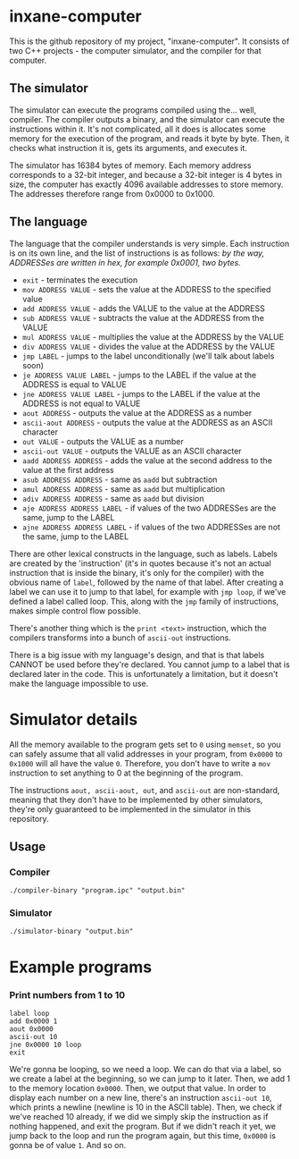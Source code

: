 
# inxane-computer
This is the github repository of my project, "inxane-computer".
It consists of two C++ projects - the computer simulator, and the compiler for that computer.
## The simulator
The simulator can execute the programs compiled using the... well, compiler.
The compiler outputs a binary, and the simulator can execute the instructions within it.
It's not complicated, all it does is allocates some memory for the execution of the program, and reads it byte by byte. Then, it checks what instruction it is, gets its arguments, and executes it.

The simulator has 16384 bytes of memory. Each memory address corresponds to a 32-bit integer, and because a 32-bit integer is 4 bytes in size, the computer has exactly 4096 available addresses to store memory. The addresses therefore range from 0x0000 to 0x1000.
## The language
The language that the compiler understands is very simple.
Each instruction is on its own line, and the list of instructions is as follows:
*by the way, ADDRESSes are written in hex, for example 0x0001, two bytes.*
- `exit` - terminates the execution
- `mov ADDRESS VALUE` - sets the value at the ADDRESS to the specified value
- `add ADDRESS VALUE` - adds the VALUE to the value at the ADDRESS
- `sub ADDRESS VALUE` - subtracts the value at the ADDRESS from the VALUE
- `mul ADDRESS VALUE` - multiplies the value at the ADDRESS by the VALUE
- `div ADDRESS VALUE` - divides the value at the ADDRESS by the VALUE
- `jmp LABEL` - jumps to the label unconditionally (we'll talk about labels soon)
- `je ADDRESS VALUE LABEL` - jumps to the LABEL if the value at the ADDRESS is equal to VALUE
- `jne ADDRESS VALUE LABEL` - jumps to the LABEL if the value at the ADDRESS is not equal to VALUE
- `aout ADDRESS` - outputs the value at the ADDRESS as a number
- `ascii-aout ADDRESS` - outputs the value at the ADDRESS as an ASCII character
- `out VALUE` - outputs the VALUE as a number
- `ascii-out VALUE` - outputs the VALUE as an ASCII character
- `aadd ADDRESS ADDRESS` - adds the value at the second address to the value at the first address
- `asub ADDRESS ADDRESS` - same as `aadd` but subtraction
- `amul ADDRESS ADDRESS` - same as `aadd` but multiplication
- `adiv ADDRESS ADDRESS` - same as `aadd` but division
- `aje ADDRESS ADDRESS LABEL` - if values of the two ADDRESSes are the same, jump to the LABEL
- `ajne ADDRESS ADDRESS LABEL` - if values of the two ADDRESSes are not the same, jump to the LABEL

There are other lexical constructs in the language, such as labels.
Labels are created by the 'instruction' (it's in quotes because it's not an actual instruction that is inside the binary, it's only for the compiler) with the obvious name of `label`, followed by the name of that label.
After creating a label we can use it to jump to that label, for example with `jmp loop`, if we've defined a label called loop. This, along with the `jmp` family of instructions, makes simple control flow possible.

There's another thing which is the `print <text>` instruction, which the compilers transforms into a bunch of `ascii-out` instructions.

There is a big issue with my language's design, and that is that labels CANNOT be used before they're declared. You cannot jump to a label that is declared later in the code. This is unfortunately a limitation, but it doesn't make the language impossible to use.
# Simulator details
All the memory available to the program gets set to `0` using `memset`, so you can safely assume that all valid addresses in your program, from `0x0000` to `0x1000` will all have the value `0`. Therefore, you don't have to write a `mov` instruction to set anything to 0 at the beginning of the program.

The instructions `aout, ascii-aout, out`, and `ascii-out` are non-standard, meaning that they don't have to be implemented by other simulators, they're only guaranteed to be implemented in the simulator in this repository.

## Usage
### Compiler
`./compiler-binary "program.ipc" "output.bin"`
### Simulator
`./simulator-binary "output.bin"`

# Example programs
### Print numbers from 1 to 10
    label loop
    add 0x0000 1
    aout 0x0000
    ascii-out 10
    jne 0x0000 10 loop
    exit
  We're gonna be looping, so we need a loop. We can do that via a label, so we create a label at the beginning, so we can jump to it later. Then, we add 1 to the memory location `0x0000`. Then, we output that value. In order to display each number on a new line, there's an instruction `ascii-out 10`, which prints a newline (newline is 10 in the ASCII table). Then, we check if we've reached 10 already, if we did we simply skip the instruction as if nothing happened, and exit the program. But if we didn't reach it yet, we jump back to the loop and run the program again, but this time, `0x0000` is gonna be of value `1`. And so on.
